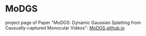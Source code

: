 # MoDGS
project page of Paper "MoDGS: Dynamic Gaussian Splatting from Causually-captured
Monocular Videos":
[MoDGS.github.io](https://MoDGS.github.io/)

